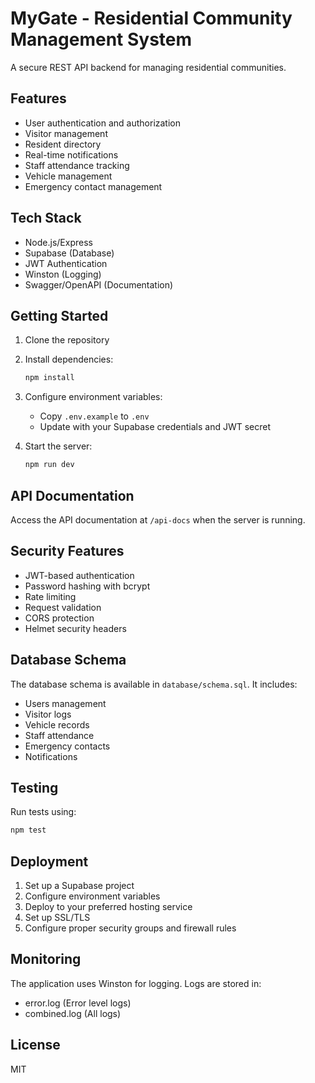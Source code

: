 # MyGate - Residential Community Management System

A secure REST API backend for managing residential communities.

## Features

- User authentication and authorization
- Visitor management
- Resident directory
- Real-time notifications
- Staff attendance tracking
- Vehicle management
- Emergency contact management

## Tech Stack

- Node.js/Express
- Supabase (Database)
- JWT Authentication
- Winston (Logging)
- Swagger/OpenAPI (Documentation)

## Getting Started

1. Clone the repository
2. Install dependencies:
   ```bash
   npm install
   ```
3. Configure environment variables:
   - Copy `.env.example` to `.env`
   - Update with your Supabase credentials and JWT secret

4. Start the server:
   ```bash
   npm run dev
   ```

## API Documentation

Access the API documentation at `/api-docs` when the server is running.

## Security Features

- JWT-based authentication
- Password hashing with bcrypt
- Rate limiting
- Request validation
- CORS protection
- Helmet security headers

## Database Schema

The database schema is available in `database/schema.sql`. It includes:
- Users management
- Visitor logs
- Vehicle records
- Staff attendance
- Emergency contacts
- Notifications

## Testing

Run tests using:
```bash
npm test
```

## Deployment

1. Set up a Supabase project
2. Configure environment variables
3. Deploy to your preferred hosting service
4. Set up SSL/TLS
5. Configure proper security groups and firewall rules

## Monitoring

The application uses Winston for logging. Logs are stored in:
- error.log (Error level logs)
- combined.log (All logs)

## License

MIT